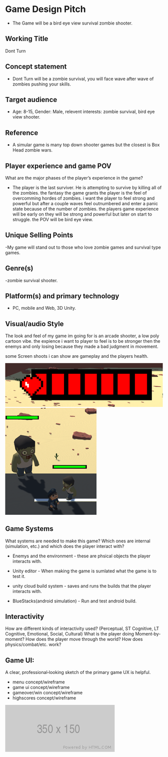 # Game Design Pitch
- The Game will be a bird eye view survival zombie shooter.
 
## Working Title
Dont Turn

## Concept statement  
- Dont Turn will be a zombie survival, you will face wave after wave of zombies pushing your skills.

## Target audience  
- Age: 8-15, Gender: Male, relevent interests: zombie survival, bird eye view shooter. 

## Reference
- A simular game is many top down shooter games but the closest is Box Head zombie wars.

## Player experience and game POV 
What are the major phases of the player’s experience in the game? 
 
- The player is the last surviver. He is attempting to survive by killing all of the zombies. the fantasy the game grants the player is the feel of overcomming hordes of zombies. i want the player to feel strong and powerful but after a couple waves feel outnumbered and enter a panic state because of the number of zombies. the players game experience will be early on they will be strong and powerful but later on start to struggle. the POV will be bird eye view.

## Unique Selling Points

-My game will stand out to those who love zombie games and survival type games.

## Genre(s) 

-zombie survival shooter.

## Platform(s) and primary technology 

- PC, mobile and Web, 3D Unity.

## Visual/audio Style 
The look and feel of my game im going for is an arcade shooter, a low poly cartoon vibe.
the expience i want to player to feel is to be stronger then the enemys and only losing because they made a bad judgment in movement.

some Screen shoots i can show are gameplay and the players health.

![alt text](./images/Health.png "Logo Title Health 3")
![alt text](./images/GamePlay.png "Logo Title Text 2")


## Game Systems
What systems are needed to make this game? Which ones are internal (simulation, etc.) and which does the player interact with? 

- Enemys and the environment - these are phsical objects the player interacts with.

- Unity editor - When making the game is sumlated what the game is to test it.

- unity cloud build system - saves and runs the builds that the player interacts with.

- BlueStacks(android simulation) - Run and test android build.

## Interactivity
How are different kinds of interactivity used? (Perceptual, ST Cognitive, LT Cognitive, Emotional, Social, Cultural) What is the player doing Moment‐by‐moment? How does the player move through the world?  How does physics/combat/etc. work? 



## Game UI:
A clear, professional‐looking sketch of the primary game UX is helpful. 
- menu concept/wireframe
- game ui concept/wireframe
- gameover/win concept/wireframe
- highscores concept/wireframe

![alt text](./images/350x150.png "Logo Title Text 1")
